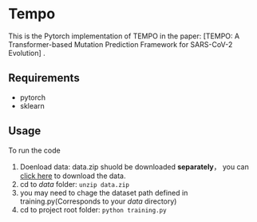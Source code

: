 # Tempo

This is the Pytorch implementation of TEMPO in the paper: [TEMPO: A Transformer-based Mutation Prediction Framework for SARS-CoV-2 Evolution] .

## Requirements
- pytorch
- sklearn

## Usage
To run the code
1. Doenload data: data.zip shuold be downloaded **separately**， you can [click here](https://github.com/ZJUDataIntelligence/Tempo/raw/main/data.zip) to download the data.
2. cd to *data* folder:
`unzip data.zip`
3. you may need to chage the dataset path defined in training.py(Corresponds to your *data* directory)
4. cd to project root folder:
`python training.py`
